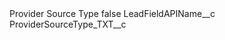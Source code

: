 <?xml version="1.0" encoding="UTF-8"?>
<CustomMetadata xmlns="http://soap.sforce.com/2006/04/metadata" xmlns:xsi="http://www.w3.org/2001/XMLSchema-instance" xmlns:xsd="http://www.w3.org/2001/XMLSchema">
    <label>Provider Source Type</label>
    <protected>false</protected>
    <values>
        <field>LeadFieldAPIName__c</field>
        <value xsi:type="xsd:string">ProviderSourceType_TXT__c</value>
    </values>
</CustomMetadata>
